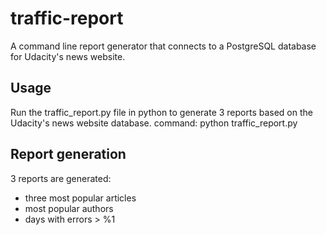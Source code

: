 # traffic-report

A command line report generator that connects to a PostgreSQL database for Udacity's news website.

## Usage
Run the traffic_report.py file in python to generate 3 reports based on the Udacity's news website database.
command: python traffic_report.py

## Report generation
3 reports are generated:
- three most popular articles
- most popular authors
- days with errors > %1

